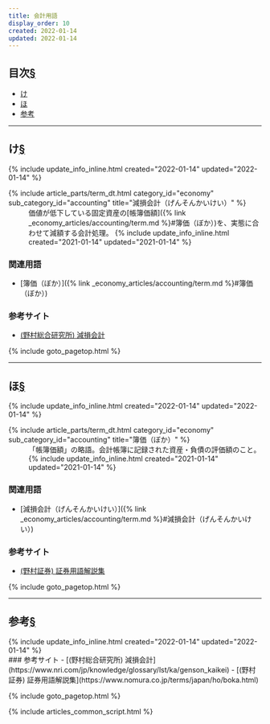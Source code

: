 ```yaml
---
title: 会計用語
display_order: 10
created: 2022-01-14
updated: 2022-01-14
---
```


## <a name="index">目次</a><a class="heading-anchor-permalink" href="#目次">§</a>

<ul id="index_ul">
<li><a href="#け">け</a></li>
<li><a href="#ほ">ほ</a></li>
<li><a href="#参考">参考</a></li>
</ul>

* * *
## <a name="け">け</a><a class="heading-anchor-permalink" href="#け">§</a>
<div class="chapter-updated">{% include update_info_inline.html created="2022-01-14" updated="2022-01-14" %}</div>
<dl>
  {% include article_parts/term_dt.html category_id="economy" sub_category_id="accounting" title="減損会計（げんそんかいけい）" %}
  <dd markdown="span">
  価値が低下している固定資産の[帳簿価額]({% link _economy_articles/accounting/term.md %}#簿価（ぼか）)を、実態に合わせて減額する会計処理。
  {% include update_info_inline.html created="2021-01-14" updated="2021-01-14" %}
  </dd>
</dl>

### 関連用語
- [簿価（ぼか）]({% link _economy_articles/accounting/term.md %}#簿価（ぼか）)

### 参考サイト
- [(野村総合研究所) 減損会計](https://www.nri.com/jp/knowledge/glossary/lst/ka/genson_kaikei)

{% include goto_pagetop.html %}

* * *
## <a name="ほ">ほ</a><a class="heading-anchor-permalink" href="#ほ">§</a>
<div class="chapter-updated">{% include update_info_inline.html created="2022-01-14" updated="2022-01-14" %}</div>
<dl>
  {% include article_parts/term_dt.html category_id="economy" sub_category_id="accounting" title="簿価（ぼか）" %}
  <dd markdown="span">
  「帳簿価額」の略語。会計帳簿に記録された資産・負債の評価額のこと。
  {% include update_info_inline.html created="2021-01-14" updated="2021-01-14" %}
  </dd>
</dl>

### 関連用語
- [減損会計（げんそんかいけい）]({% link _economy_articles/accounting/term.md %}#減損会計（げんそんかいけい）)

### 参考サイト
- [(野村証券) 証券用語解説集](https://www.nomura.co.jp/terms/japan/ho/boka.html)

{% include goto_pagetop.html %}

* * *
## <a name="参考">参考</a><a class="heading-anchor-permalink" href="#参考">§</a>
<div class="chapter-updated">{% include update_info_inline.html created="2022-01-14" updated="2022-01-14" %}</div>
### 参考サイト
- [(野村総合研究所) 減損会計](https://www.nri.com/jp/knowledge/glossary/lst/ka/genson_kaikei)
- [(野村証券) 証券用語解説集](https://www.nomura.co.jp/terms/japan/ho/boka.html)

{% include goto_pagetop.html %}

{% include articles_common_script.html %}
